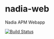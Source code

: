 # nadia-web
Nadia APM Webapp

[![Build Status](https://travis-ci.org/amihaiemil/nadia-web.svg?branch=master)](https://travis-ci.org/amihaiemil/nadia-web)
